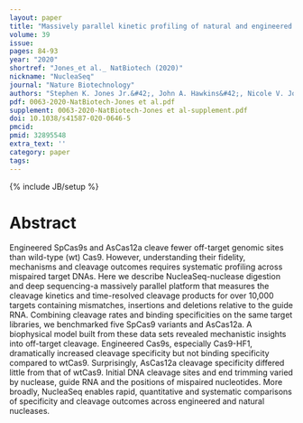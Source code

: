 ```yaml
---
layout: paper
title: "Massively parallel kinetic profiling of natural and engineered CRISPR nucleases"
volume: 39
issue:
pages: 84-93
year: "2020"
shortref: "Jones_et al._ NatBiotech (2020)"
nickname: "NucleaSeq"
journal: "Nature Biotechnology"
authors: "Stephen K. Jones Jr.&#42;, John A. Hawkins&#42;, Nicole V. Johnson, Cheulhee Jung, Kuang Hu, James R. Rybarski, Janice S. Chen, Jennifer A. Doudna, William H. Press & Ilya J. Finkelstein; (&#42; co-first authors)"
pdf: 0063-2020-NatBiotech-Jones et al.pdf
supplement: 0063-2020-NatBiotech-Jones et al-supplement.pdf
doi: 10.1038/s41587-020-0646-5
pmcid:
pmid: 32895548
extra_text: ''
category: paper
tags:
---
```

{% include JB/setup %}

# Abstract
Engineered SpCas9s and AsCas12a cleave fewer off-target genomic sites than wild-type (wt) Cas9. However, understanding their fidelity, mechanisms and cleavage outcomes requires systematic profiling across mispaired target DNAs. Here we describe NucleaSeq-nuclease digestion and deep sequencing-a massively parallel platform that measures the cleavage kinetics and time-resolved cleavage products for over 10,000 targets containing mismatches, insertions and deletions relative to the guide RNA. Combining cleavage rates and binding specificities on the same target libraries, we benchmarked five SpCas9 variants and AsCas12a. A biophysical model built from these data sets revealed mechanistic insights into off-target cleavage. Engineered Cas9s, especially Cas9-HF1, dramatically increased cleavage specificity but not binding specificity compared to wtCas9. Surprisingly, AsCas12a cleavage specificity differed little from that of wtCas9. Initial DNA cleavage sites and end trimming varied by nuclease, guide RNA and the positions of mispaired nucleotides. More broadly, NucleaSeq enables rapid, quantitative and systematic comparisons of specificity and cleavage outcomes across engineered and natural nucleases.